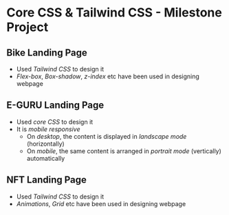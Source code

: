 # Core CSS & Tailwind CSS - Milestone Project

## Bike Landing Page
- Used *Tailwind CSS* to design it
- *Flex-box*, *Box-shadow*, *z-index* etc have been used in designing webpage

## E-GURU Landing Page
- Used *core CSS* to design it
- It is *mobile responsive*
  - On *desktop*, the content is displayed in *landscape mode* (horizontally)
  - On *mobile*, the same content is arranged in *portrait mode* (vertically) automatically

## NFT Landing Page
  - Used *Tailwind CSS* to design it
  - *Animations*, *Grid* etc have been used in designing webpage
